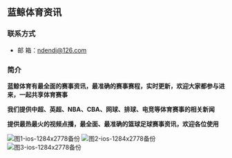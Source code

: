 ## 蓝鲸体育资讯
### 联系方式 
- 邮 箱：ndendi@126.com

### 简介
**蓝鲸体育有最全面的赛事资讯，最准确的赛事赛程，实时更新，欢迎大家都参与进来，一起共享体育赛事**

**我们提供中超、英超、NBA、CBA、网球、排球、电竞等体育赛事的相关新闻**

**提供最热最火的视频点播，最全面、最准确的篮球足球赛事资讯，欢迎各位使用**


![图1-ios-1284x2778备份](https://user-images.githubusercontent.com/19528053/174275097-7bfc8719-124e-4ef3-b749-6af53a1d6ddd.png)
![图2-ios-1284x2778备份](https://user-images.githubusercontent.com/19528053/174275113-6c0913f8-4351-48fb-a446-ae957f5c8a1a.png)
![图3-ios-1284x2778备份](https://user-images.githubusercontent.com/19528053/174275133-697f6222-c745-4d7f-b030-1ddaf941c010.png)
